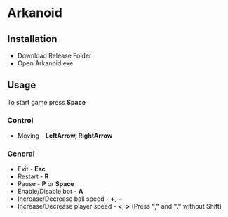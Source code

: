 # Arkanoid

## Installation
- Download Release Folder
- Open Arkanoid.exe

## Usage
To start game press **Space**

### Control
- Moving - **LeftArrow, RightArrow**

### General
- Exit - **Esc**
- Restart - **R**
- Pause - **P** or **Space**
- Enable/Disable bot - **A**
- Increase/Decrease ball speed - **+**, **-**
- Increase/Decrease player speed - **<**, **>** (Press **","** and **"."** without Shift)
